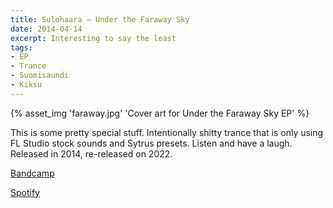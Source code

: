 ```yaml
---
title: Sulohaara — Under the Faraway Sky
date: 2014-04-14
excerpt: Interesting to say the least
tags:
- EP
- Trance
- Suomisaundi
- Kiksu
---
```


{% asset_img 'faraway.jpg' 'Cover art for Under the Faraway Sky EP' %}

This is some pretty special stuff. Intentionally shitty trance that is only using FL Studio stock sounds and Sytrus presets. Listen and have a laugh. Released in 2014, re-released on 2022.

[Bandcamp](https://mainstreamsheep.bandcamp.com/album/under-the-faraway-sky)

[Spotify](https://open.spotify.com/artist/5Xo3TbQo6OXv9r8MdKcAnf/discography/all?pageUri=spotify:album:54pWRkkZVjheEaXdOnq6op)

